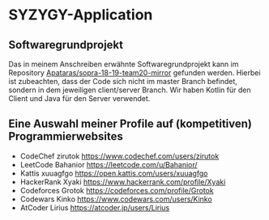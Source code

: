 # SYZYGY-Application

## Softwaregrundprojekt
Das in meinem Anschreiben erwähnte Softwaregrundprojekt kann im Repository [Apataras/sopra-18-19-team20-mirror](https://github.com/Apataras/sopra-18-19-team20-mirror) gefunden werden.
Hierbei ist zubeachten, dass der Code sich nicht im master Branch befindet, sondern in dem jeweiligen client/server Branch.
Wir haben Kotlin für den Client und Java für den Server verwendet.

## Eine Auswahl meiner Profile auf (kompetitiven) Programmierwebsites
- CodeChef zirutok https://www.codechef.com/users/zirutok
- LeetCode Bahanior https://leetcode.com/u/Bahanior/
- Kattis xuuagfgo https://open.kattis.com/users/xuuagfgo
- HackerRank Xyaki https://www.hackerrank.com/profile/Xyaki
- Codeforces Grotok https://codeforces.com/profile/Grotok
- Codewars Kinko https://www.codewars.com/users/Kinko
- AtCoder Lirius https://atcoder.jp/users/Lirius
